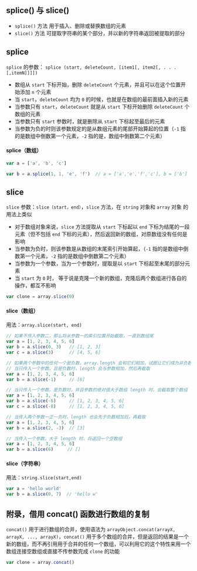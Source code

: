 











## splice() 与 slice()

* `splice()` 方法 用于插入、删除或替换数组的元素
* `slice()` 方法 可提取字符串的某个部分，并以新的字符串返回被提取的部分


## splice

`splice` 的参数： `splice (start, deleteCount, [item1[, item2[, . . . [,itemN]]]])`

* 数组从 `start` 下标开始，删除 `deleteCount` 个元素，并且可以在这个位置开始添加 `n` 个元素
* 当 `start`，`deleteCount` 均为 `0` 的时候，也就是在数组的最前面插入新的元素
* 当参数只有 `start`，`deleteCount` 就是从 `start` 下标开始删除 `deleteCount` 个数组的元素
* 当参数只有 `start` 参数时，就是删除从 `start` 下标起至最后的元素
* 当参数为负的时则该参数规定的是从数组元素的尾部开始算起的位置（`-1` 指的是数组中倒数第一个元素，`-2` 指的是，数组中倒数第二个元素）



#### splice（数组）

```js
var a = ['a', 'b', 'c']

var b = a.splice(1, 1, 'e', 'f')  // a = ['a','e','f','c'], b = ['b']
```



## slice

`slice` 参数：`slice（start，end）`，`slice` 方法，在 `string` 对象和 `array` 对象 的用法上类似

* 对于数组对象来说，`slice` 方法提取从 `start` 下标起以 `end` 下标为结尾的一段元素（但不包括 `end` 下标的元素），然后返回新的数组，对原数组没有任何是影响
* 当参数为负时，则该参数是从数组的末尾索引开始算起，（`-1` 指的是数组中倒数第一个元素，`-2` 指的是数组中倒数第二个元素）
* 当参数为一个参数，当为一个参数时，提取是以 `start` 下标起至末尾的部分元素
* 当 `start` 为 `0` 时， 等于说是克隆一个新的数组，克隆后两个数组进行各自的操作，都互不影响




```js
var clone = array.slice(0)
```

#### slice（数组）

用法：`array.slice(start, end)`

```js
// 如果不传入参数二，那么将从参数一的索引位置开始截取，一直到数组尾
var a = [1, 2, 3, 4, 5, 6]
var b = a.slice(0, 3)   // [1, 2, 3]
var c = a.slice(3)      // [4, 5, 6]

// 如果两个参数中的任何一个是负数，array.length 会和它们相加，试图让它们成为非负数，举例说明
// 当只传入一个参数，且是负数时，length 会与参数相加，然后再截取
var a = [1, 2, 3, 4, 5, 6]
var b = a.slice(-1)     // [6]

// 当只传入一个参数，是负数时，并且参数的绝对值大于数组 length 时，会截取整个数组
var a = [1, 2, 3, 4, 5, 6]
var b = a.slice(-6)     // [1, 2, 3, 4, 5, 6]
var c = a.slice(-8)     // [1, 2, 3, 4, 5, 6]

// 当传入两个参数一正一负时，length 也会先于负数相加后，再截取
var a = [1, 2, 3, 4, 5, 6]
var b = a.slice(2, -3)  // [3]

// 当传入一个参数，大于 length 时，将返回一个空数组
var a = [1, 2, 3, 4, 5, 6]
var b = a.slice(6)　　  // []
```


#### slice（字符串）

用法：`string.slice(start,end)`

```js
var a = 'hello world'
var b = a.slice(0, 7)  // 'hello w'
```


## 附录，借用 concat() 函数进行数组的复制

`concat()` 用于进行数组的合并，使用语法为 `arrayObject.concat(arrayX, arrayX, ..., arrayX)`，`concat()` 用于多个数组的合并，但是返回的结果是一个新的数组，而不再引用用于合并的任何一个数组，可以利用它的这个特性来用一个数组连接空数组或直接不传参数完成 `clone` 的功能

```js
var clone = array.concat()
```